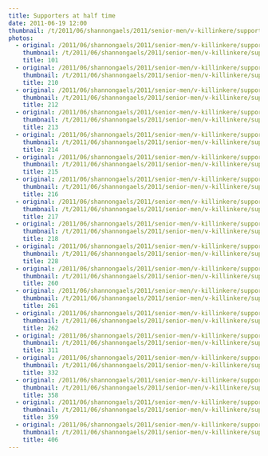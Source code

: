 ```yaml
---
title: Supporters at half time
date: 2011-06-19 12:00
thumbnail: /t/2011/06/shannongaels/2011/senior-men/v-killinkere/supporters-at-half-time/101.jpg
photos:
  - original: /2011/06/shannongaels/2011/senior-men/v-killinkere/supporters-at-half-time/101.jpg
    thumbnail: /t/2011/06/shannongaels/2011/senior-men/v-killinkere/supporters-at-half-time/101.jpg
    title: 101
  - original: /2011/06/shannongaels/2011/senior-men/v-killinkere/supporters-at-half-time/210.jpg
    thumbnail: /t/2011/06/shannongaels/2011/senior-men/v-killinkere/supporters-at-half-time/210.jpg
    title: 210
  - original: /2011/06/shannongaels/2011/senior-men/v-killinkere/supporters-at-half-time/212.jpg
    thumbnail: /t/2011/06/shannongaels/2011/senior-men/v-killinkere/supporters-at-half-time/212.jpg
    title: 212
  - original: /2011/06/shannongaels/2011/senior-men/v-killinkere/supporters-at-half-time/213.jpg
    thumbnail: /t/2011/06/shannongaels/2011/senior-men/v-killinkere/supporters-at-half-time/213.jpg
    title: 213
  - original: /2011/06/shannongaels/2011/senior-men/v-killinkere/supporters-at-half-time/214.jpg
    thumbnail: /t/2011/06/shannongaels/2011/senior-men/v-killinkere/supporters-at-half-time/214.jpg
    title: 214
  - original: /2011/06/shannongaels/2011/senior-men/v-killinkere/supporters-at-half-time/215.jpg
    thumbnail: /t/2011/06/shannongaels/2011/senior-men/v-killinkere/supporters-at-half-time/215.jpg
    title: 215
  - original: /2011/06/shannongaels/2011/senior-men/v-killinkere/supporters-at-half-time/216.jpg
    thumbnail: /t/2011/06/shannongaels/2011/senior-men/v-killinkere/supporters-at-half-time/216.jpg
    title: 216
  - original: /2011/06/shannongaels/2011/senior-men/v-killinkere/supporters-at-half-time/217.jpg
    thumbnail: /t/2011/06/shannongaels/2011/senior-men/v-killinkere/supporters-at-half-time/217.jpg
    title: 217
  - original: /2011/06/shannongaels/2011/senior-men/v-killinkere/supporters-at-half-time/218.jpg
    thumbnail: /t/2011/06/shannongaels/2011/senior-men/v-killinkere/supporters-at-half-time/218.jpg
    title: 218
  - original: /2011/06/shannongaels/2011/senior-men/v-killinkere/supporters-at-half-time/228.jpg
    thumbnail: /t/2011/06/shannongaels/2011/senior-men/v-killinkere/supporters-at-half-time/228.jpg
    title: 228
  - original: /2011/06/shannongaels/2011/senior-men/v-killinkere/supporters-at-half-time/260.jpg
    thumbnail: /t/2011/06/shannongaels/2011/senior-men/v-killinkere/supporters-at-half-time/260.jpg
    title: 260
  - original: /2011/06/shannongaels/2011/senior-men/v-killinkere/supporters-at-half-time/261.jpg
    thumbnail: /t/2011/06/shannongaels/2011/senior-men/v-killinkere/supporters-at-half-time/261.jpg
    title: 261
  - original: /2011/06/shannongaels/2011/senior-men/v-killinkere/supporters-at-half-time/262.jpg
    thumbnail: /t/2011/06/shannongaels/2011/senior-men/v-killinkere/supporters-at-half-time/262.jpg
    title: 262
  - original: /2011/06/shannongaels/2011/senior-men/v-killinkere/supporters-at-half-time/311.jpg
    thumbnail: /t/2011/06/shannongaels/2011/senior-men/v-killinkere/supporters-at-half-time/311.jpg
    title: 311
  - original: /2011/06/shannongaels/2011/senior-men/v-killinkere/supporters-at-half-time/332.jpg
    thumbnail: /t/2011/06/shannongaels/2011/senior-men/v-killinkere/supporters-at-half-time/332.jpg
    title: 332
  - original: /2011/06/shannongaels/2011/senior-men/v-killinkere/supporters-at-half-time/358.jpg
    thumbnail: /t/2011/06/shannongaels/2011/senior-men/v-killinkere/supporters-at-half-time/358.jpg
    title: 358
  - original: /2011/06/shannongaels/2011/senior-men/v-killinkere/supporters-at-half-time/359.jpg
    thumbnail: /t/2011/06/shannongaels/2011/senior-men/v-killinkere/supporters-at-half-time/359.jpg
    title: 359
  - original: /2011/06/shannongaels/2011/senior-men/v-killinkere/supporters-at-half-time/406.jpg
    thumbnail: /t/2011/06/shannongaels/2011/senior-men/v-killinkere/supporters-at-half-time/406.jpg
    title: 406
---
```

